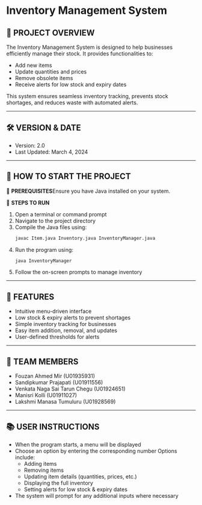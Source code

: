 # Inventory Management System

## 📌 PROJECT OVERVIEW

The Inventory Management System is designed to help businesses efficiently manage their stock. It provides functionalities to:

- Add new items
- Update quantities and prices
- Remove obsolete items
- Receive alerts for low stock and expiry dates

This system ensures seamless inventory tracking, prevents stock shortages, and reduces waste with automated alerts.

---

## 🛠️ VERSION & DATE

- Version: 2.0
- Last Updated: March 4, 2024

---

## 🚀 HOW TO START THE PROJECT

🔹 **PREREQUISITES**Ensure you have Java installed on your system.

🔹 **STEPS TO RUN**

1. Open a terminal or command prompt
2. Navigate to the project directory
3. Compile the Java files using:
   ```sh
   javac Item.java Inventory.java InventoryManager.java
   ```
4. Run the program using:
   ```sh
   java InventoryManager
   ```
5. Follow the on-screen prompts to manage inventory

---

## 🏰 FEATURES

- Intuitive menu-driven interface
- Low stock & expiry alerts to prevent shortages
- Simple inventory tracking for businesses
- Easy item addition, removal, and updates
- User-defined thresholds for alerts

---

## 👥 TEAM MEMBERS

- Fouzan Ahmed Mir (U01935931)
- Sandipkumar Prajapati (U01911556)
- Venkata Naga Sai Tarun Chegu (U01924651)
- Manisri Kolli (U01911027)
- Lakshmi Manasa Tumuluru (U01928569)

---

## 📚 USER INSTRUCTIONS

- When the program starts, a menu will be displayed
- Choose an option by entering the corresponding number  Options include:
  - Adding items
  - Removing items
  - Updating item details (quantities, prices, etc.)
  - Displaying the full inventory
  - Setting alerts for low stock & expiry dates
- The system will prompt for any additional inputs where necessary

